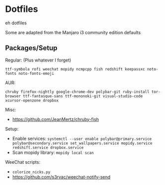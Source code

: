# Dotfiles

eh dotfiles

Some are adapted from the Manjaro i3 community edition defaults

## Packages/Setup

Regular: (Plus whatever I forget)

```
ttf-symbola rofi weechat mopidy ncmpcpp fish redshift keepassxc noto-fonts noto-fonts-emoji
```

AUR:

```
chruby firefox-nightly google-chrome-dev polybar-git ruby-install tor-browser ttf-fantasque-sans ttf-mononoki-git visual-studio-code xcursor-openzone dropbox
```

Misc:

 - https://github.com/JeanMertz/chruby-fish

Setup:

 - Enable services: `systemctl --user enable polybar@primary.service polybar@secondary.service set_wallpapers.service mopidy.service redshift.service dropbox.service`
 - Scan mopidy library: `mopidy local scan`

WeeChat scripts:

 - `colorize_nicks.py`
 - https://github.com/s3rvac/weechat-notify-send
